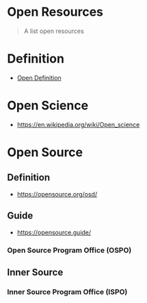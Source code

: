 # Open Resources
> A list open resources

# Definition

- [Open Definition](https://opendefinition.org/)

# Open Science
- https://en.wikipedia.org/wiki/Open_science

# Open Source

## Definition 
- https://opensource.org/osd/ 

## Guide
- https://opensource.guide/

### Open Source Program Office (OSPO)

## Inner Source

### Inner Source Program Office (ISPO)



